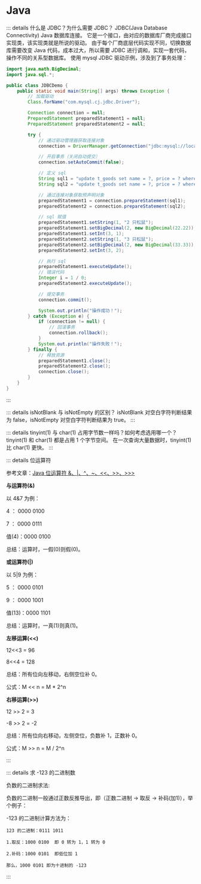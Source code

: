 # Java

::: details 什么是 JDBC？为什么需要 JDBC？
JDBC(Java Database Connectivity) Java 数据库连接。
它是一个接口，由对应的数据库厂商完成接口实现类，该实现类就是所说的驱动。
由于每个厂商底层代码实现不同，切换数据库需要改变 Java 代码，成本过大，所以需要 JDBC 进行调和，实现一套代码，操作不同的关系型数据库。
使用 mysql JDBC 驱动示例，涉及到了事务处理：

```java
import java.math.BigDecimal;
import java.sql.*;

public class JDBCDemo {
    public static void main(String[] args) throws Exception {
        // 加载驱动
        Class.forName("com.mysql.cj.jdbc.Driver");

        Connection connection = null;
        PreparedStatement preparedStatement1 = null;
        PreparedStatement preparedStatement2 = null;

        try {
            // 通过驱动管理器获取连接对象
            connection = DriverManager.getConnection("jdbc:mysql://localhost:3306/storage_system", "root", "root");

            // 开启事务（关闭自动提交）
            connection.setAutoCommit(false);

            // 定义 sql
            String sql1 = "update t_goods set name = ?, price = ? where id = ?";
            String sql2 = "update t_goods set name = ?, price = ? where id = ?";

            // 通过连接对象获取预声明对象
            preparedStatement1 = connection.prepareStatement(sql1);
            preparedStatement2 = connection.prepareStatement(sql2);

            // sql 赋值
            preparedStatement1.setString(1, "2 只松鼠");
            preparedStatement1.setBigDecimal(2, new BigDecimal(22.22));
            preparedStatement1.setInt(3, 1);
            preparedStatement2.setString(1, "3 只松鼠");
            preparedStatement2.setBigDecimal(2, new BigDecimal(33.33));
            preparedStatement2.setInt(3, 2);

            // 执行 sql
            preparedStatement1.executeUpdate();
            // 错误代码
            Integer i = 1 / 0;
            preparedStatement2.executeUpdate();

            // 提交事务
            connection.commit();

            System.out.println("操作成功！");
        } catch (Exception e) {
            if (connection != null) {
                // 回滚事务
                connection.rollback();
            }
            System.out.println("操作失败！");
        } finally {
            // 释放资源
            preparedStatement1.close();
            preparedStatement2.close();
            connection.close();
        }
    }
}
```

:::

::: details isNotBlank 与 isNotEmpty 的区别？
isNotBlank 对空白字符判断结果为 false，isNotEmpty 对空白字符判断结果为 true。
:::

::: details tinyint(1) 与 char(1) 占用字节数一样吗？如何考虑选用哪一个？
tinyint(1) 和 char(1) 都是占用 1 个字节空间。
在一次查询大量数据时，tinyint(1) 比 char(1) 更快。
:::

::: details 位运算符

参考文章：[Java 位运算符 &、|、^、~、<<、>>、>>>](https://www.cnblogs.com/SunArmy/p/9837348.html)

**与运算符(&)**

以 4&7 为例：

4 ： 0000 0100

7 ： 0000 0111

值(4)：0000 0100

总结：运算时，一假(0)则假(0)。

**或运算符(|)**

以 5|9 为例：

5 ： 0000 0101

9 ： 0000 1001

值(13)：0000 1101

总结：运算时，一真(1)则真(1)。

**左移运算(<<)**

12<<3 = 96

8<<4 = 128

总结：所有位向左移动，右侧空位补 0。

公式：M << n = M * 2^n

**右移运算(>>)**

12 >> 2 = 3

-8 >> 2 = -2

总结：所有位向右移动，左侧空位，负数补 1，正数补 0。

公式：M >> n  = M / 2^n

:::

::: details 求 -123 的二进制数

负数的二进制求法:

负数的二进制一般通过正数反推导出，即（正数二进制 -> 取反 -> 补码(加1)），举个例子：

-123 的二进制计算方法为：

```shell
123 的二进制：0111 1011

1.取反：1000 0100  即 0 转为 1，1 转为 0

2.补码：1000 0101  即低位加 1

那么，1000 0101 即为十进制的 -123
```

:::
